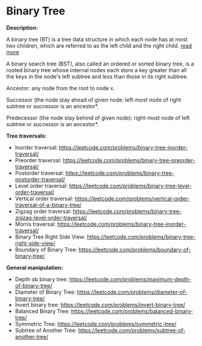 # Binary Tree

**Description:**

A binary tree (BT) is a tree data structure in which each node has at most two children,
which are referred to as the left child and the right child. [read more](https://en.wikipedia.org/wiki/Binary_tree)

A binary search tree (BST), also called an ordered or sorted binary tree,
is a rooted binary tree whose internal nodes each store a key greater than all
the keys in the node's left subtree and less than those in its right subtree.

Ancestor: any node from the root to node x.

Successor (the node stay ahead of given node: left-most node of right subtree or successor is an ancestor*.

Predecessor (the node stay behind of given node): right-most node of left subtree or successor is an ancestor*.

**Tree traversals:**
* Inorder traversal: https://leetcode.com/problems/binary-tree-inorder-traversal/
* Preorder traversal: https://leetcode.com/problems/binary-tree-preorder-traversal/
* Postorder traversal: https://leetcode.com/problems/binary-tree-postorder-traversal/
* Level order traversal: https://leetcode.com/problems/binary-tree-level-order-traversal/
* Vertical order traversal: https://leetcode.com/problems/vertical-order-traversal-of-a-binary-tree/
* Zigzag order traversal: https://leetcode.com/problems/binary-tree-zigzag-level-order-traversal/
* Morris traversal: https://leetcode.com/problems/binary-tree-inorder-traversal/
* Binary Tree Right Side View: https://leetcode.com/problems/binary-tree-right-side-view/
* Boundary of Binary Tree: https://leetcode.com/problems/boundary-of-binary-tree/

**General manipulation:**
* Depth ob binary tree: https://leetcode.com/problems/maximum-depth-of-binary-tree/
* Diameter of Binary Tree: https://leetcode.com/problems/diameter-of-binary-tree/
* Invert binary tree: https://leetcode.com/problems/invert-binary-tree/
* Balanced Binary Tree: https://leetcode.com/problems/balanced-binary-tree/
* Symmetric Tree: https://leetcode.com/problems/symmetric-tree/
* Subtree of Another Tree: https://leetcode.com/problems/subtree-of-another-tree/

